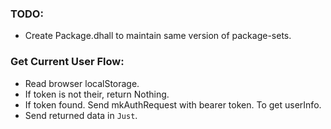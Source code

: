 ### TODO:

- Create Package.dhall to maintain same version of package-sets.


### Get Current User Flow:

- Read browser localStorage.
- If token is not their, return Nothing.
- If token found. Send mkAuthRequest with bearer token. To get userInfo.
- Send returned data in `Just`.
